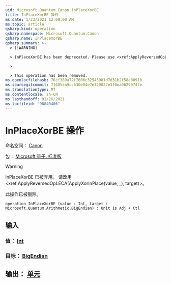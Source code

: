 ```yaml
---
uid: Microsoft.Quantum.Canon.InPlaceXorBE
title: InPlaceXorBE 操作
ms.date: 1/23/2021 12:00:00 AM
ms.topic: article
qsharp.kind: operation
qsharp.namespace: Microsoft.Quantum.Canon
qsharp.name: InPlaceXorBE
qsharp.summary: >-
  > [!WARNING]

  > InPlaceXorBE has been deprecated. Please use <xref:ApplyReversedOpLECA(ApplyXorInPlace(value, _), target)> instead.

  >

  > This operation has been removed.
ms.openlocfilehash: 76cf389a72f7606c32545981d7d31b2f58a0091b
ms.sourcegitcommit: 71605ea9cc630e84e7ef29027e1f0ea06299747e
ms.translationtype: MT
ms.contentlocale: zh-CN
ms.lasthandoff: 01/26/2021
ms.locfileid: "98840406"
---
```

# <a name="inplacexorbe-operation"></a>InPlaceXorBE 操作

命名空间： [Canon](xref:Microsoft.Quantum.Canon)

包： [Microsoft 量子. 标准版](https://nuget.org/packages/Microsoft.Quantum.Standard)


> [!WARNING]
> InPlaceXorBE 已被弃用。 请改用 <xref:ApplyReversedOpLECA(ApplyXorInPlace(value, _), target)>。
>
> 此操作已被删除。



```qsharp
operation InPlaceXorBE (value : Int, target : Microsoft.Quantum.Arithmetic.BigEndian) : Unit is Adj + Ctl
```


## <a name="input"></a>输入

### <a name="value--int"></a>值： [Int](xref:microsoft.quantum.lang-ref.int)




### <a name="target--bigendian"></a>目标： [BigEndian](xref:Microsoft.Quantum.Arithmetic.BigEndian)





## <a name="output--unit"></a>输出： [单元](xref:microsoft.quantum.lang-ref.unit)

